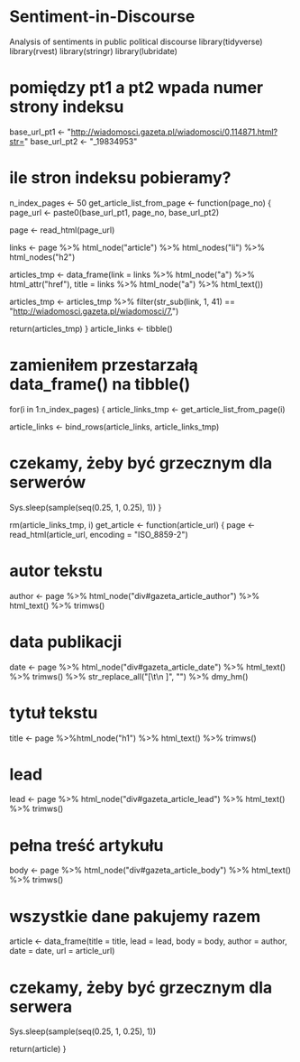 # Sentiment-in-Discourse
Analysis of sentiments in public political discourse
library(tidyverse)
library(rvest)
library(stringr)
library(lubridate)
# pomiędzy pt1 a pt2 wpada numer strony indeksu
base_url_pt1 <- "http://wiadomosci.gazeta.pl/wiadomosci/0,114871.html?str="
base_url_pt2 <- "_19834953"
 
# ile stron indeksu pobieramy?
n_index_pages <- 50
get_article_list_from_page <- function(page_no) {
  page_url <- paste0(base_url_pt1, page_no, base_url_pt2)
  
  page <- read_html(page_url)
  
  links <- page %>%
     html_node("article") %>%
     html_nodes("li") %>%
     html_nodes("h2")
  
  articles_tmp <- data_frame(link = links %>% html_node("a") %>% html_attr("href"),
                             title =  links %>% html_node("a") %>% html_text())
  
  articles_tmp <- articles_tmp %>%
     filter(str_sub(link, 1, 41) == "http://wiadomosci.gazeta.pl/wiadomosci/7,")
  
  return(articles_tmp)
}
article_links <- tibble()
 # zamieniłem przestarzałą data_frame() na tibble()
for(i in 1:n_index_pages) {
  article_links_tmp <- get_article_list_from_page(i)
 
  article_links <- bind_rows(article_links, article_links_tmp)
 
  # czekamy, żeby być grzecznym dla serwerów
  Sys.sleep(sample(seq(0.25, 1, 0.25), 1))
}
 
rm(article_links_tmp, i)
get_article <- function(article_url) {
  page <- read_html(article_url, encoding = "ISO_8859-2")
  
  # autor tekstu
  author <- page %>% html_node("div#gazeta_article_author") %>% html_text() %>% trimws()
  
  # data publikacji
  date <- page %>% html_node("div#gazeta_article_date") %>% html_text() %>% trimws() %>%
     str_replace_all("[\t\n ]", "") %>% dmy_hm()
  
  # tytuł tekstu
  title <- page %>%html_node("h1") %>% html_text() %>% trimws()
  
  # lead
  lead <- page %>% html_node("div#gazeta_article_lead") %>% html_text() %>% trimws()
 
  # pełna treść artykułu
  body <- page %>% html_node("div#gazeta_article_body") %>% html_text() %>% trimws()
  
  # wszystkie dane pakujemy razem
  article <- data_frame(title = title,
                        lead = lead,
                        body = body,
                        author = author,
                        date = date,
                        url = article_url)
  
  # czekamy, żeby być grzecznym dla serwera
  Sys.sleep(sample(seq(0.25, 1, 0.25), 1))
 
  return(article)
}
